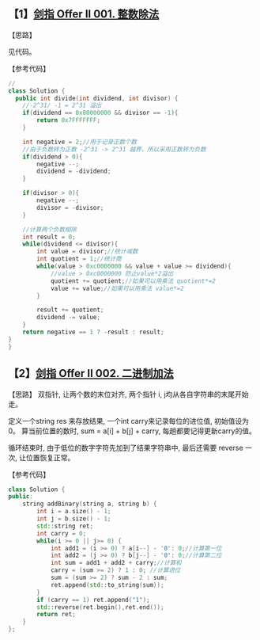 ## 【1】[剑指 Offer II 001. 整数除法](https://leetcode-cn.com/problems/xoh6Oh/)

【思路】

见代码。

【参考代码】

```c++
//
class Solution {
  public int divide(int dividend, int divisor) {
    //-2^31/ -1 = 2^31 溢出
    if(dividend == 0x80000000 && divisor == -1){
        return 0x7FFFFFFF; 
    }

    int negative = 2;//用于记录正数个数
    //由于负数转为正数 -2^31 -> 2^31 越界，所以采用正数转为负数
    if(dividend > 0){
        negative --;
        dividend = -dividend;
    }

    if(divisor > 0){
        negative --;
        divisor = -divisor;
    }

    //计算两个负数相除
    int result = 0;
    while(dividend <= divisor){
        int value = divisor;//统计减数
        int quotient = 1;//统计商
        while(value > 0xc0000000 && value + value >= dividend){
            //value > 0xc0000000 防止value*2溢出
            quotient += quotient;//如果可以用乘法 quotient*=2
            value += value;//如果可以用乘法 value*=2
        }

        result += quotient;
        dividend -= value;
    }
    return negative == 1 ? -result : result;
}
}
```

## 【2】[剑指 Offer II 002. 二进制加法](https://leetcode-cn.com/problems/JFETK5/)

【思路】
双指针, 让两个数的末位对齐, 两个指针 i, j均从各自字符串的末尾开始走。

定义一个string res 来存放结果, 一个int carry来记录每位的进位值, 初始值设为0。
算当前位置的数时, sum = a[i] + b[j] + carry, 每趟都要记得更新carry的值。

循环结束时, 由于低位的数字字符先加到了结果字符串中, 最后还需要 reverse 一次, 让位置恢复正常。

【参考代码】

```c++
class Solution {
public:
    string addBinary(string a, string b) {
        int i = a.size() - 1;
        int j = b.size() - 1;
        std::string ret;
        int carry = 0;
        while(i >= 0 || j>= 0) {
            int add1 = (i >= 0) ? a[i--] - '0': 0;//计算第一位
            int add2 = (j >= 0) ? b[j--] - '0': 0;//计算第二位
            int sum = add1 + add2 + carry;//计算和
            carry = (sum >= 2) ? 1 : 0; //计算进位
            sum = (sum >= 2) ? sum - 2 : sum;
            ret.append(std::to_string(sum));
        }
        if (carry == 1) ret.append("1");
        std::reverse(ret.begin(),ret.end());
        return ret;
    }
};
```

